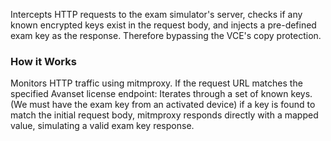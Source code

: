 Intercepts HTTP requests to the exam simulator's server, checks if any known encrypted keys exist in the request body, and injects a pre-defined exam key as the response. Therefore bypassing the VCE's copy protection.

### How it Works
Monitors HTTP traffic using mitmproxy.
If the request URL matches the specified Avanset license endpoint:
Iterates through a set of known keys. (We must have the exam key from an activated device)
if a key is found to match the initial request body, mitmproxy responds directly with a mapped value, simulating a valid exam key response.
